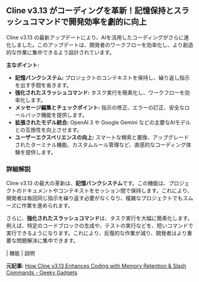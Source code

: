## Cline v3.13 がコーディングを革新！記憶保持とスラッシュコマンドで開発効率を劇的に向上

Cline v3.13 の最新アップデートにより、AIを活用したコーディングがさらに進化しました。このアップデートは、開発者のワークフローを効率化し、より創造的な作業に集中できるよう設計されています。

**主なポイント:**

* **記憶バンクシステム:** プロジェクトのコンテキストを保持し、繰り返し指示を出す手間を省きます。
* **強化されたスラッシュコマンド:** タスク実行を簡素化し、ワークフローを効率化します。
* **メッセージ編集とチェックポイント:** 指示の修正、エラーの訂正、安全なロールバック機能を提供します。
* **拡張されたモデル統合:** OpenAI 3 や Google Gemini などの主要なAIモデルとの互換性を向上させます。
* **ユーザーエクスペリエンスの向上:** スマートな検索と置換、アップグレードされたターミナル機能、カスタムルール管理など、直感的なコーディング体験を提供します。

### 詳細解説

Cline v3.13 の最大の革新は、**記憶バンクシステム**です。この機能は、プロジェクトのドキュメントやコンテキストをセッション間で保持します。これにより、開発者は毎回同じ指示を繰り返す必要がなくなり、複雑なプロジェクトでもスムーズに作業を進められます。

さらに、**強化されたスラッシュコマンド**は、タスク実行を大幅に簡素化します。例えば、特定のコードブロックの生成や、テストの実行などを、短いコマンドで実行できるようになります。これにより、反復的な作業が減り、開発者はより重要な問題解決に集中できます。

| 機能 | 説明 

**元記事:** [How Cline v3.13 Enhances Coding with Memory Retention & Slash Commands - Geeky Gadgets](https://www.geeky-gadgets.com/cline-memory-bank-system/)